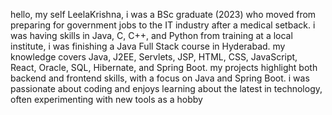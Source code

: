  hello, my self LeelaKrishna, i was a BSc  graduate (2023) who moved from preparing for government jobs to the IT industry after a medical setback. i was having skills in Java, C, C++, and Python from training at a local institute, i was finishing a Java Full Stack course in Hyderabad. my knowledge covers Java, J2EE, Servlets, JSP, HTML, CSS, JavaScript, React, Oracle, SQL, Hibernate, and Spring Boot. my projects highlight both backend and frontend skills, with a focus on Java and Spring Boot. i was passionate about coding and enjoys learning about the latest in technology, often experimenting with new tools as a hobby
